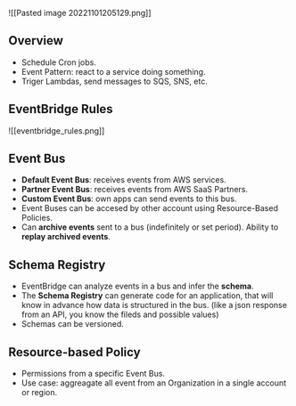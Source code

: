![[Pasted image 20221101205129.png]]

## Overview

- Schedule Cron jobs.
- Event Pattern: react to a service doing something.
- Triger Lambdas, send messages to SQS, SNS, etc.

## EventBridge Rules

![[eventbridge_rules.png]]

## Event Bus

- **Default Event Bus**: receives events from AWS services.
- **Partner Event Bus**: receives events from AWS SaaS Partners.
- **Custom Event Bus**: own apps can send events to this bus.
- Event Buses can be accesed by other account using Resource-Based Policies.
- Can **archive events** sent to a bus (indefinitely or set period). Ability to **replay archived events**.

## Schema Registry

- EventBridge can analyze events in a bus and infer the **schema**.
- The **Schema Registry** can generate code for an application, that will know in advance how data is structured in the bus. (like a json response from an API, you know the fileds and possible values)
- Schemas can be versioned.

## Resource-based Policy

- Permissions from a specific Event Bus.
- Use case: aggreagate all event from an Organization in a single account or region.
